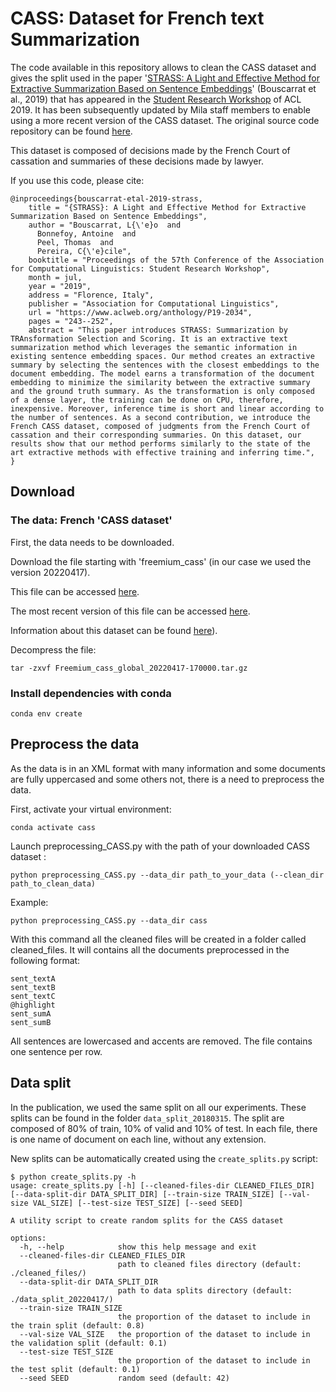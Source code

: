 # CASS: Dataset for French text Summarization

The code available in this repository allows to clean the CASS dataset and gives the split used in
the paper '[STRASS: A Light and Effective Method for Extractive Summarization Based on Sentence Embeddings](https://www.aclweb.org/anthology/papers/P/P19/P19-2034/)' (Bouscarrat et al., 2019) that has appeared in the [Student Research Workshop](https://sites.google.com/view/acl19studentresearchworkshop/accepted-papers) of ACL 2019. It has been subsequently updated by Mila staff members to enable using a more recent version of the CASS dataset. The original source code repository can be found [here](https://github.com/euranova/CASS-dataset).

This dataset is composed of decisions made by the French Court of cassation and summaries of these decisions made by lawyer.

If you use this code, please cite:

```
@inproceedings{bouscarrat-etal-2019-strass,
    title = "{STRASS}: A Light and Effective Method for Extractive Summarization Based on Sentence Embeddings",
    author = "Bouscarrat, L{\'e}o  and
      Bonnefoy, Antoine  and
      Peel, Thomas  and
      Pereira, C{\'e}cile",
    booktitle = "Proceedings of the 57th Conference of the Association for Computational Linguistics: Student Research Workshop",
    month = jul,
    year = "2019",
    address = "Florence, Italy",
    publisher = "Association for Computational Linguistics",
    url = "https://www.aclweb.org/anthology/P19-2034",
    pages = "243--252",
    abstract = "This paper introduces STRASS: Summarization by TRAnsformation Selection and Scoring. It is an extractive text summarization method which leverages the semantic information in existing sentence embedding spaces. Our method creates an extractive summary by selecting the sentences with the closest embeddings to the document embedding. The model earns a transformation of the document embedding to minimize the similarity between the extractive summary and the ground truth summary. As the transformation is only composed of a dense layer, the training can be done on CPU, therefore, inexpensive. Moreover, inference time is short and linear according to the number of sentences. As a second contribution, we introduce the French CASS dataset, composed of judgments from the French Court of cassation and their corresponding summaries. On this dataset, our results show that our method performs similarly to the state of the art extractive methods with effective training and inferring time.",
}
```

## Download

### The data: French 'CASS dataset'
First, the data needs to be downloaded.

Download the file starting with 'freemium_cass' (in our case we used the version 20220417).

This file can be accessed [here](https://drive.google.com/file/d/1T-j5ogtD8kMe3QJKwK1doT34q2HipD5W/view?usp=drive_link).

The most recent version of this file can be accessed [here](https://echanges.dila.gouv.fr/OPENDATA/CASS/).

Information about this dataset can be found [here](https://www.data.gouv.fr/fr/datasets/cass)).

Decompress the file:
```shell
tar -zxvf Freemium_cass_global_20220417-170000.tar.gz
```

### Install dependencies with conda

```shell
conda env create
```


## Preprocess the data

As the data is in an XML format with many information and some documents are fully uppercased
and some others not, there is a need to preprocess the data.

First, activate your virtual environment:
```
conda activate cass
```

Launch preprocessing_CASS.py with the path of your downloaded CASS dataset :

```shell
python preprocessing_CASS.py --data_dir path_to_your_data (--clean_dir path_to_clean_data)
```

Example:

```shell
python preprocessing_CASS.py --data_dir cass
```

With this command all the cleaned files will be created in a folder called cleaned_files. It will contains
all the documents preprocessed in the following format:

```
sent_textA
sent_textB
sent_textC
@highlight
sent_sumA
sent_sumB
```

All sentences are lowercased and accents are removed.
The file contains one sentence per row.

## Data split

In the publication, we used the same split on all our experiments. These splits can be found in the folder
`data_split_20180315`. The split are composed of 80% of train, 10% of valid and 10% of test. In each file, there is one
name of document on each line, without any extension.

New splits can be automatically created using the `create_splits.py` script:
```
$ python create_splits.py -h
usage: create_splits.py [-h] [--cleaned-files-dir CLEANED_FILES_DIR] [--data-split-dir DATA_SPLIT_DIR] [--train-size TRAIN_SIZE] [--val-size VAL_SIZE] [--test-size TEST_SIZE] [--seed SEED]

A utility script to create random splits for the CASS dataset

options:
  -h, --help            show this help message and exit
  --cleaned-files-dir CLEANED_FILES_DIR
                        path to cleaned files directory (default: ./cleaned_files/)
  --data-split-dir DATA_SPLIT_DIR
                        path to data splits directory (default: ./data_split_20220417/)
  --train-size TRAIN_SIZE
                        the proportion of the dataset to include in the train split (default: 0.8)
  --val-size VAL_SIZE   the proportion of the dataset to include in the validation split (default: 0.1)
  --test-size TEST_SIZE
                        the proportion of the dataset to include in the test split (default: 0.1)
  --seed SEED           random seed (default: 42)
```
